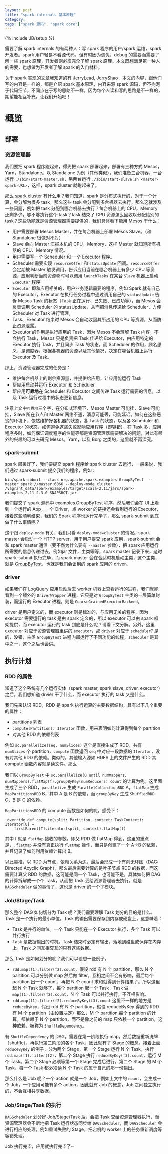 ```yaml
---
layout: post
title: "spark internals 基本原理"
category: 
tags: ["spark 源码". "spark core"]
---
```

{% include JB/setup %}


需要了解 spark internals 的有两种人：写 spark 程序的用户/spark 运维，spark 开发者。spark 用户轻易不看源代码，但有时因为调优，debug 的需要而需要了解一些 spark 原理，开发者则必须完全了解 spark 原理。本文既想满足第一种人的需要，也想做为开发者了解 spark 的入门材料。

关于 spark 实现的文章我知道的有 [JerryLead](https://github.com/JerryLead/SparkInternals/blob/master/markdown/1-Overview.md), [JerryShao](http://jerryshao.me/)，本文的内容，跟他们写的内容是一样的，都是介绍 spark 基本原理，内容来源 spark 源码，但不拘泥于代码细节，不同点在于写的思路不一样，因为每个人读和写的思路是不一样的，期望能相互补充。让我们开始吧！

# 概览

## 部署

### 资源管理器

我们要把 spark 程序跑起来，得先把 spark 部署起来，部署有三种方式 Mesos，Yarn，Standalone。以 Standalone 为例（其他类似），我们准备三台机器，一台运行 `./sbin/start-master.sh`，另两台运行 `./sbin/start-slave.sh <master-spark-URL>`，这样，spark cluster 就跑起来了。

那么 spark cluster 有什么用？我们知道，spark 是分布式执行的，对于一个计算，会分解为很多 task，那么这些 task 会分配到多台机器去执行，那么这就涉及一些问题，例如把 task 分配到哪台机器去执行？每台机器上的 CPU，Memory 还剩多少，够不够执行这个 task？task 结束了 CPU 资源怎么回收以分配给别的 task？这些功能就是资源管理器需要提供的，我们具体看下能用 Mesos 干什么：

* 用户需要部署 Mesos Master，并在每台机器上部署 Mesos Slave。（和 Standalone 很像对不对）
* Slave 会向 Master 汇报本机的 CPU，Memory，这样 Master 就知道所有机器的 CPU、Memory 情况。
* 用户需要写一个 Scheduler 和 一个 Executor 程序。
* Scheduler 需要实现 `resourceOffer` 和 `statusUpdate` 回调。`resourceOffer` 会定期被 Master 触发调用，告诉应用当前在哪台机器上有多少 CPU 等资源，应用判断当前资源够时可以调用 `launchTasks` 在某台 `Slave` 机器上启动 `Executor` 程序
* `Executor` 即和应用相关的，用户业务逻辑需要的程序，例如 Spark 就有自己的 Executor，Executor 在执行任务过程中通过调用自己的 `statusUpdate` 告诉 Mesos Task 的状态（Task 正在运行、已失败、已成功等），而 Mesos 会负责调用 Scheduler 的 statusUpdate，从而把消息传递给 Scheduler，方便 Scheduler 对 Task 进行管理。
* Task、Executor 结束时 Mesos 会自动收回其所占用的 CPU 等资源，从而防止资源泄露。
* Executor 的作用是执行应用的 Task，因为 Mesos 不会理解 Task 内容，不会执行 Task，Mesos 只是负责把 Task 传递给 Executor，由应用特定的 Executor 执行 Task，并且同步 Task 的状态。而 Scheduler 的作用，顾名思义，是调度器，根据各机器的资源以及其他情况，决定在哪台机器上运行 Executor 及 Task。

综上，资源管理器完成的任务是：

* 维护每台机器上的剩余资源量，并提供给应用，让应用能运行 Task
* 帮应用启动并运行 Executor 和 Scheduler
* 帮应用**可靠地**在 Scheduler 和 Executor 之间传递 Task 运行需要的信息，以及 Task 运行过程中的状态更新信息。

注意上文中`可靠地`三个字，在分布式环境下，Mesos Master 可能挂，Slave 可能挂，Slave 所在节点和 Master 网络不通，消息可能丢，可能延迟。如何在这些恶劣的环境下，依然维护好各机器的状态，各 Task 的状态，以及各 Scheduler 和 Executor 的状态，如何避免这些失败影响应用程序（即容错），在 Task 多，应用程序多时，如何保证调度程序的性能等都是资源管理器需要解决的问题，对此有额外的兴趣的可以去研究 Mesos，Yarn，以及 Borg 之类的，这里就不再深究。

### spark-submit

spark 部署好了，我们要提交 spark 程序给 spark cluster 去运行，一般来说，我们通过 spark-submit 提交我们的程序，例如：

```
bin/spark-submit --class org.apache.spark.examples.GroupByTest  --master spark://master:6066 --deploy-mode cluster /vagrant_data/spark/examples/target/scala-2.11/jars/spark-examples_2.11-2.3.0-SNAPSHOT.jar
```

我们提交了 spark 源码中 examples.GroupByTest 程序，然后我们会在 UI 上看到一个运行的 App，一个 Driver，点 worker 的链接还会看到运行的 Executor，接着这些顺利结束，我们的 Spark 程序也运行完毕了，那么 spark-submit 到底做了什么事情呢？

这个跟 `deploy-mode` 有关，我们只看 `deploy-mode=cluster` 的情况。spark master 会启动一个 HTTP server，用于用户提交 spark 应用，spark-submit 会和 spark master 通信（要不然为什么要有 `--master` 参数），把 spark 应用运行所需要的信息传递过去，例如jar 文件，主类等等，spark master 记录下来，这时 spark-submit 执行完毕，而 spark master 会在合适时机启动主类，这个主类，就是 [GroupByTest](https://github.com/apache/spark/blob/master/examples/src/main/scala/org/apache/spark/examples/GroupByTest.scala)，也就是我们会谈到的 spark 应用的 driver。

### driver

如果我们在 LogQuery 应用启动后去 worker 机器上查看运行的进程，我们就能看到一个额外的 `DriverWrapper` 进程，它只是对 `GroupByTest` 主类的一层简单封装，而运行的 Executor 进程，则是 `CoarseGrainedExecutorBackend`。

driver 是用户定义的，而 executor 则是标准的，与应用无关的程序，因为 executor 需要运行的 task 是由 spark 定义的，所以 executor 可以由 spark 框架提供，而 executor 运行的 task 到底是什么呢？请看下文分解。另外，这里 executor 对应于资源管理器里讲的 `executor`，那 `driver` 对应于 `scheduler`? 是的，没错，主类 `GroupByTest` 进程内部运行了不同功能的线程，`scheduler` 是其中之一，这个之后也会讲。

## 执行计划

### RDD 的属性

知道了这个系统有几个运行实体（spark master, spark slave, driver, executor）之后，我们想知道 drvier 干了什么，而 executor 执行的 task 又是什么。

我们先来认识 RDD，RDD 是 spark 执行运算的主要数据结构，具有以下几个重要的属性：

* partitions 列表
* `compute(Partition): Iterator` 函数，用来表明如何计算得到每个 partition
* 对其他 RDD 的依赖列表

例如 `sc.parallelize(seq, numSlices)` 这个是直接生成了 RDD，共有 `numSlices` 个 partition，`compute` 函数返回 `seq` 中对应一段数据的 `Iterator`，没有对其他 RDD 的依赖。类似的，其他输入源如 HDFS 上的文件产生的 RDD 其 compute 函数内容就是读文件。那么

我们以 `GroupByTest` 中 `sc.parallelize(0 until numMappers, numMappers).flatMap(f).groupByKey(numReducers).count` 的计算为例。这里面生成了三个 RDD，`parallelize` 生成 `ParallelCollectionRDD` A，`flatMap` 生成 `MapPartitionsRDD` B，其中 A 是 B 的依赖，而 `groupByKey` 生成 `ShuffledRDD` C，B 是 C 的依赖。

`MapPartitionsRDD` 的 compute 函数是如何的呢，感受下：

```
 override def compute(split: Partition, context: TaskContext): Iterator[U] =
    firstParent[T].iterator(split, context).flatMap(f)
```
其中 f 就是 `flatMap` 接收的参数。即父 RDD 做 flatMap 得到，这里的重点是，`.flatMap` 并没有真正执行 `flatMap` 操作，而只是创建了一个 A->B 的依赖，并且记录了如何利用依赖计算出 B。

以此类推，以 RDD 为节点，依赖关系为边，最后会形成一个有向无环图（DAG: Directed Acyclic Graph），那么最后需要计算的是叶子节点 RDD 的数据，而这需要计算父 RDD 的数据，这可能是同一个 Task，也可能不是，具体如何把 DAG 的计算拆解成一个个 Task，从而把 Task 丢给资源管理器去执行，就是 `DAGScheduler` 做的事情了，这也是 driver 的一个子模块。

### Job/Stage/Task

那么整个 DAG 如何切分为 Task 呢？我们需要理解 Task 划分的目的是什么。Task 是一个执行的最小单位，Task 的输出需要保存到内存或硬盘上，这意味着：

* Task 是并行的单位。一个 Task 只能在一个 Executor 执行，多个 Task 可以并行执行
* Task 是数据输出的时机。Task 结束时必定有输出，落地到磁盘或保存在内存上，Task 之间互相交互的只有这些数据。

那么 Task 是如何划分的呢？我们可以设想一些例子。

* `rdd.map(f1).filter(f2).count`，假设 rdd 有 N 个 partition，那么 N 个 partition 可以分别做 map 然后做 filter，互相之间不会有影响，最后每个 partition 出一个 count，再把 N 个 count 求和就得到计算结果了。所以这里起 N 个 Task 就够了，每个 partition 起一个 Task，Task 做 `map(f1).filter(f2).count`，N 个 Task 可以并行执行，不互相影响。
* `rdd.map(f1).filter(f2).reduceByKey(f3).count` 这里不一样的地方是 `reduceByKey`，假设 rdd 有 N 个 partition，假设 reduceByKey 得到的 RDD 有 M 个 partition（由设置决定）那么，M 个 partition 每个 partition 的计算，都依赖于 N 个 partition，而不是像之前的 map 只依赖一个 partition，这种依赖，被称为 `ShuffleDependency`。

有 `ShuffleDependency` 的 DAG，需要在第一阶段执行 map，然后数据重新洗牌（shuffle），再执行第二阶段的各个 Task，因此就有了 Stage 的概念。接着上面 `reduceByKey` 的例子，分为两个 Stage，第一个 Stage 运行 N 个 Task，执行 `rdd.map(f1).filter(f2)`，第二个 Stage 执行 `reduceByKey(f3).count`，运行 M 个 Task。第二个 Stage 必须等第一个 Stage 完成后进行，第二个 Stage 的 M 个 Task，每一个 Task 都必须读 N 个 Task 的属于自己的那一份输出。

那么什么是 Job 呢？一个 action 就是一个 Job，例如上文中的 `count`，会生成一个 Job，一个应用可能有多个 action，因此就有 Job 的概念，Job 之间独立执行的，不会互相共享数据。

### Job/Stage/Task 的执行

`DAGScheduler` 划分好 Job/Stage/Task 后，会把 Task 交给资源管理器执行，而资源管理器会不断地把 Task 运行状态同步给 `DAGScheduler`，而 `DAGScheduler` 会进行相应的处理，例如重试失败的 Stage，把宕机的 worker 上的任务重新调度等容错处理。

Job 执行完毕，应用就执行完毕了~
